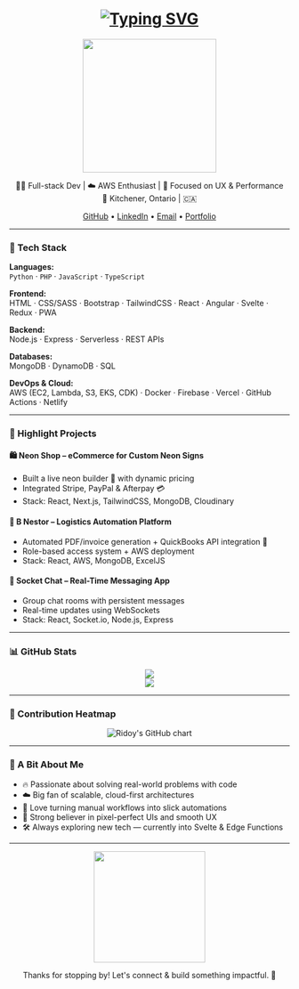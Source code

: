 <!-- ✨ Animated Typing Header -->
<h1 align="center">
  <a href="https://ridoy.vercel.app" target="_blank">
    <img src="https://readme-typing-svg.demolab.com?font=Fira+Code&size=26&pause=1000&color=36BCF7&center=true&vCenter=true&width=600&lines=Hi%2C+I'm+Ridoy+👋;Full-stack+Web+Developer;AWS+%7C+React+%7C+Node.js+%7C+MongoDB;Building+cool+things+for+the+web+🚀" alt="Typing SVG" />
  </a>
</h1>

<p align="center">
  <img src="https://media.giphy.com/media/qgQUggAC3Pfv687qPC/giphy.gif" width="240" />
</p>

<p align="center">
  🧑‍💻 Full-stack Dev | ☁️ AWS Enthusiast | 🎯 Focused on UX & Performance  
  <br />
  📍 Kitchener, Ontario | 🇨🇦
</p>

<p align="center">
  <a href="https://github.com/DeveloperRidoy">GitHub</a> • 
  <a href="https://www.linkedin.com/in/md-ridoy">LinkedIn</a> • 
  <a href="mailto:ridoy51306@gmail.com">Email</a> • 
  <a href="https://ridoy.vercel.app">Portfolio</a>
</p>

---

### 🧰 Tech Stack

**Languages:**  
`Python` · `PHP` · `JavaScript` · `TypeScript`

**Frontend:**  
HTML · CSS/SASS · Bootstrap · TailwindCSS · React · Angular · Svelte · Redux · PWA

**Backend:**  
Node.js · Express · Serverless · REST APIs

**Databases:**  
MongoDB · DynamoDB · SQL

**DevOps & Cloud:**  
AWS (EC2, Lambda, S3, EKS, CDK) · Docker · Firebase · Vercel · GitHub Actions · Netlify

---

### 🚀 Highlight Projects

#### 🛍️ Neon Shop – eCommerce for Custom Neon Signs
- Built a live neon builder 🎨 with dynamic pricing
- Integrated Stripe, PayPal & Afterpay 💳
- Stack: React, Next.js, TailwindCSS, MongoDB, Cloudinary

#### 🚛 B Nestor – Logistics Automation Platform
- Automated PDF/invoice generation + QuickBooks API integration 🧾
- Role-based access system + AWS deployment
- Stack: React, AWS, MongoDB, ExcelJS

#### 💬 Socket Chat – Real-Time Messaging App
- Group chat rooms with persistent messages
- Real-time updates using WebSockets
- Stack: React, Socket.io, Node.js, Express

---

### 📊 GitHub Stats

<div align="center">

<a href="https://github.com/DeveloperRidoy">
  <picture>
    <source 
      srcset="https://github-readme-stats.vercel.app/api?username=DeveloperRidoy&show_icons=true&theme=tokyonight" 
      media="(prefers-color-scheme: dark)" />
    <source 
      srcset="https://github-readme-stats.vercel.app/api?username=DeveloperRidoy&show_icons=true&theme=default" 
      media="(prefers-color-scheme: light), (prefers-color-scheme: no-preference)" />
    <img src="https://github-readme-stats.vercel.app/api?username=DeveloperRidoy&show_icons=true" />
  </picture>
</a>

<br/>

<a href="https://github.com/DeveloperRidoy">
  <img src="https://github-readme-streak-stats.herokuapp.com/?user=DeveloperRidoy&theme=tokyonight" />
</a>

</div>

---

### 📅 Contribution Heatmap

<div align="center">
  <img src="https://ghchart.rshah.org/36BCF7/DeveloperRidoy" alt="Ridoy's GitHub chart" />
</div>

---

### 🧠 A Bit About Me

- 🔥 Passionate about solving real-world problems with code
- ☁️ Big fan of scalable, cloud-first architectures
- 🧾 Love turning manual workflows into slick automations
- 🎨 Strong believer in pixel-perfect UIs and smooth UX
- 🛠️ Always exploring new tech — currently into Svelte & Edge Functions

---

<p align="center">
  <img src="https://media.giphy.com/media/v1.Y2lkPTc5MGI3NjExb2xncHVraWIyNms1dmZpNXo3OHQ4cHY3cmJ4MGptd2Zsa2JrcTliMiZlcD12MV9naWZzX3NlYXJjaCZjdD1n/jRf5fsn8G6YaogAWxn/giphy.gif" width="200" />
</p>

<p align="center">
  Thanks for stopping by! Let's connect & build something impactful. 🙌
</p>
